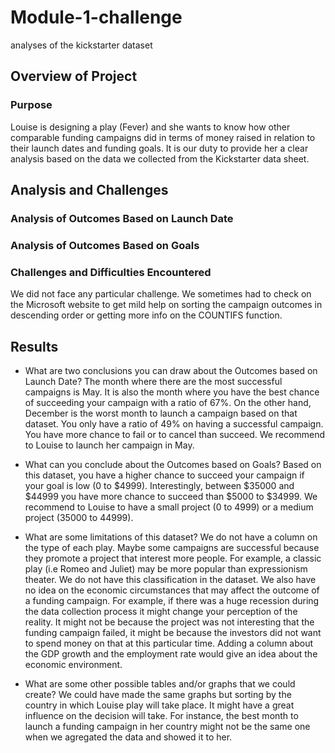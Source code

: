 # Module-1-challenge
analyses of the kickstarter dataset
## Overview of Project

### Purpose
Louise is designing a play (Fever) and she wants to know how other comparable funding campaigns did in terms of money raised in relation to their launch dates and funding goals. It is our duty to provide her a clear analysis based on the data we collected from the Kickstarter data sheet. 
## Analysis and Challenges

### Analysis of Outcomes Based on Launch Date

### Analysis of Outcomes Based on Goals

### Challenges and Difficulties Encountered
We did not face any particular challenge. We sometimes had to check on the Microsoft website to get mild help on sorting the campaign outcomes in descending order or getting more info on the COUNTIFS function. 

## Results

- What are two conclusions you can draw about the Outcomes based on Launch Date?
The month where there are the most successful campaigns is May. It is also the month where you have the best chance of succeeding your campaign with a ratio of 67%. 
On the other hand, December is the worst month to launch a campaign based on that dataset. You only have a ratio of 49% on having a successful campaign. You have more chance to fail or to cancel than succeed. We recommend to Louise to launch her campaign in May.

- What can you conclude about the Outcomes based on Goals?
Based on this dataset, you have a higher chance to succeed your campaign if your goal is low (0 to $4999). Interestingly, between $35000 and $44999 you have more chance to succeed than $5000 to $34999. We recommend to Louise to have a small project (0 to 4999) or a medium project (35000 to 44999). 
- What are some limitations of this dataset?
We do not have a column on the type of each play. Maybe some campaigns are successful because they promote a project that interest more people. For example, a classic play (i.e Romeo and Juliet) may be more popular than expressionism theater. We do not have this classification in the dataset.
We also have no idea on the economic circumstances that may affect the outcome of a funding campaign. For example, if there was a huge recession during the data collection process it might change your perception of the reality. It might not be because the project was not interesting that the funding campaign failed, it might be because the investors did not want to spend money on that at this particular time. Adding a column about the GDP growth and the employment rate would give an idea about the economic environment.
- What are some other possible tables and/or graphs that we could create?
We could have made the same graphs but sorting by the country in which Louise play will take place. It might have a great influence on the decision will take. For instance, the best month to launch a funding campaign in her country might not be the same one when we agregated the data and showed it to her. 
